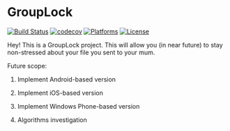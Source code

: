 GroupLock
===

[![Build Status](https://travis-ci.org/lanit-tercom-school/grouplock.svg?branch=master)](https://travis-ci.org/lanit-tercom-school/grouplock)
[![codecov](https://codecov.io/gh/lanit-tercom-school/grouplock/branch/master/graph/badge.svg)](https://codecov.io/gh/lanit-tercom-school/grouplock)
[![Platforms](https://img.shields.io/badge/platforms-iOS%20|%20Android-blue.svg)]()
[![License](https://img.shields.io/badge/license-Apache%202.0-lightgrey.svg)](LICENSE)


Hey! This is a GroupLock project. This will allow you (in near future) to stay non-stressed about your file you sent to your mum.

Future scope:

1) Implement Android-based version

2) Implement iOS-based version

3) Implement Windows Phone-based version

4) Algorithms investigation
